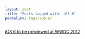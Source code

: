 ```yaml
---
layout: post
title: "Posts tagged with: iOS 6"
permalink: tags/iOS-6/
---
```

[iOS 6 to be previewed at WWDC 2012](/2012/06/ios-6-to-be-previewed-at-wwdc-2012)
